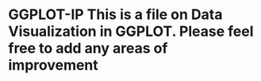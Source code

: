 # GGPLOT-IP This is a file on Data Visualization in GGPLOT. Please feel free to add any areas of improvement
